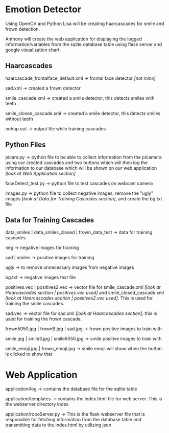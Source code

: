 # Emotion Detector

Using OpenCV and Python Lisa will be creating haarcascades for smile and frown detection.

Anthony will create the web application for displaying the logged information/variables from the sqlite database table using flask server and google visualization chart.

## Haarcascades

haarcascade_frontalface_default.xml -> frontal face detector *[not mine]*

sad.xml -> created a frown detector

smile_cascade.xml -> created a smile detector, this detects smiles with teeth

smile_closed_cascade.xml -> created a smile detector, this detects smiles without teeth

nohup.out -> output file while training cascades

## Python Files

picam.py -> python file to be able to collect information from the picamera using our created cascades and two buttons which will then log the information to our database which will be shown on our web application *[look at Web Application section]*

faceDetect_test.py -> python file to test cascades on webcam camera

images.py -> python file to collect negative images, remove the "ugly" images *[look at Data for Training Cascades section]*, and create the bg.txt file

## Data for Training Cascades

data_smiles | data_smiles_closed | frown_data_test -> data for training cascades

neg -> negative images for training

sad | smiles -> positive images for training

ugly -> to remove unnecessary images from negative images

bg.txt -> negative images text file

positives.vec | positives2.vec -> vector file for smile_cascade.xml *[look at Haarcascades section | positives.vec used]* and smile_closed_cascade.xml *[look at Haarcascades section | positives2.vec used]*. This is used for training the smile cascades.

sad.vec -> vector file for sad.xml *[look at Haarcascades section]*; this is used for training the frown cascade.

frown5050.jpg | frownB.jpg | sad.jpg -> frown positive images to train with

smile.jpg | smile3.jpg | smile5050.jpg -> smile positive images to train with

smile_emoji.jpg | frown_emoji.jpg -> smile emoji will show when the button is clicked to show that

# Web Application

application/log -> contains the database file for the sqlite table

application/templates -> contains the index.html file for web server. This is the webserver directory index

application/roboServer.py -> This is the flask webserver file that is responsible for fetching information from the database table and transmitting data to the index.html by utilizing json
